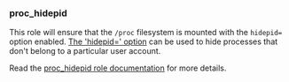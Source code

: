 ### proc_hidepid

This role will ensure that the `/proc` filesystem is mounted with the
`hidepid=` option enabled. [The 'hidepid='
option](https://wiki.archlinux.org/index.php/Security#hidepid) can be
used to hide processes that don't belong to a particular user account.

Read the [proc_hidepid role documentation](https://docs.debops.org/en/master/ansible/roles/proc_hidepid/) for more details.
